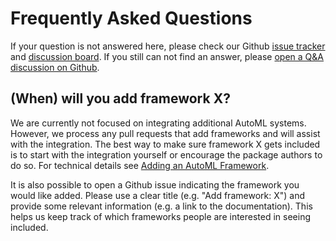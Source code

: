 # Frequently Asked Questions

If your question is not answered here, please check our Github [issue tracker](https://github.com/openml/automlbenchmark/issues) and [discussion board](https://github.com/openml/automlbenchmark/discussions). 
If you still can not find an answer, please [open a Q&A discussion on Github](https://github.com/openml/automlbenchmark/discussions/new?category=q-a).

## (When) will you add framework X?

We are currently not focused on integrating additional AutoML systems.
However, we process any pull requests that add frameworks and will assist with the integration.
The best way to make sure framework X gets included is to start with the integration 
yourself or encourage the package authors to do so. For technical details see 
[Adding an AutoML Framework](./extending/framework.md).

It is also possible to open a Github issue indicating the framework you would like added.
Please use a clear title (e.g. "Add framework: X") and provide some relevant information 
(e.g. a link to the documentation).
This helps us keep track of which frameworks people are interested in seeing included.

